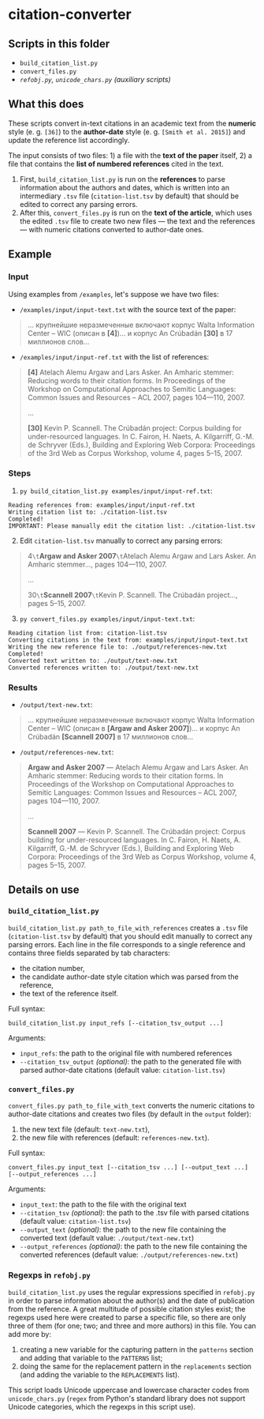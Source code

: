 # citation-converter

## Scripts in this folder
* `build_citation_list.py`
* `convert_files.py`
* *`refobj.py`, `unicode_chars.py` (auxiliary scripts)*

## What this does
These scripts convert in-text citations in an academic text from the **numeric** style (e. g. `[36]`) to the **author-date** style (e. g. `[Smith et al. 2015]`) and update the reference list accordingly.

The input consists of two files: 1) a file with the **text of the paper** itself, 2) a file that contains the **list of numbered references** cited in the text.
1. First, `build_citation_list.py` is run on the **references** to parse information about the authors and dates, which is written into an intermediary `.tsv` file (`citation-list.tsv` by default) that should be edited to correct any parsing errors.
2. After this, `convert_files.py` is run on the **text of the article**, which uses the edited `.tsv` file to create two new files — the text and the references — with numeric citations converted to author-date ones.

## Example

### Input

Using examples from `/examples`, let's suppose we have two files:

* `/examples/input/input-text.txt` with the source text of the paper:

>... крупнейшие неразмеченные включают корпус Walta Information Center – WIC (описан в **\[4\]**)... и корпус An Crúbadán **\[30\]** в 17 миллионов слов...

* `/examples/input/input-ref.txt` with the list of references:


>**\[4\]** Atelach Alemu Argaw and Lars Asker. An Amharic stemmer: Reducing words to their citation forms. In Proceedings of the Workshop on Computational Approaches to Semitic Languages: Common Issues and Resources – ACL 2007, pages 104—110, 2007.
>
>...
>
>**\[30\]** Kevin P. Scannell. The Crúbadán project: Corpus building for under-resourced languages. In C. Fairon, H. Naets, A. Kilgarriff, G.-M. de Schryver (Eds.), Building and Exploring Web Corpora: Proceedings of the 3rd Web as Corpus Workshop, volume 4, pages 5–15, 2007.


### Steps

1. `py build_citation_list.py examples/input/input-ref.txt`:

```
Reading references from: examples/input/input-ref.txt
Writing citation list to: ./citation-list.tsv
Completed!
IMPORTANT: Please manually edit the citation list: ./citation-list.tsv
```

2. Edit `citation-list.tsv` manually to correct any parsing errors:


>4`\t`**Argaw and Asker 2007**`\t`Atelach Alemu Argaw and Lars Asker. An Amharic stemmer..., pages 104—110, 2007.
>
> ...
>
>30`\t`**Scannell 2007**`\t`Kevin P. Scannell. The Crúbadán project..., pages 5–15, 2007.


3. `py convert_files.py examples/input/input-text.txt`:

```
Reading citation list from: citation-list.tsv
Converting citations in the text from: examples/input/input-text.txt
Writing the new reference file to: ./output/references-new.txt
Completed!
Converted text written to: ./output/text-new.txt
Converted references written to: ./output/text-new.txt
```

### Results

* `/output/text-new.txt`:

>... крупнейшие неразмеченные включают корпус Walta Information Center – WIC (описан в **[Argaw and Asker 2007]**)... и корпус An Crúbadán **[Scannell 2007]** в 17 миллионов слов...

* `/output/references-new.txt`:

>**Argaw and Asker 2007** — Atelach Alemu Argaw and Lars Asker. An Amharic stemmer: Reducing words to their citation forms. In Proceedings of the Workshop on Computational Approaches to Semitic Languages: Common Issues and Resources – ACL 2007, pages 104—110, 2007.
>
>...
>
>**Scannell 2007** — Kevin P. Scannell. The Crúbadán project: Corpus building for under-resourced languages. In C. Fairon, H. Naets, A. Kilgarriff, G.-M. de Schryver (Eds.), Building and Exploring Web Corpora: Proceedings of the 3rd Web as Corpus Workshop, volume 4, pages 5–15, 2007.

## Details on use

### `build_citation_list.py`
`build_citation_list.py path_to_file_with_references` creates a `.tsv` file (`citation-list.tsv` by default) that you should edit manually to correct any parsing errors. Each line in the file corresponds to a single reference and contains three fields separated by tab characters:
* the citation number,
* the candidate author-date style citation which was parsed from the reference,
* the text of the reference itself.

Full syntax:

`build_citation_list.py input_refs [--citation_tsv_output ...]`

Arguments:
* `input_refs`: the path to the original file with numbered references
* `--citation_tsv_output` *(optional)*: the path to the generated file with parsed author-date citations (default value: `citation-list.tsv`)

### `convert_files.py`
`convert_files.py path_to_file_with_text` converts the numeric citations to author-date citations and creates two files (by default in the `output` folder):
1. the new text file (default: `text-new.txt`),
2. the new file with references (default: `references-new.txt`).

Full syntax:

`convert_files.py input_text [--citation_tsv ...] [--output_text ...] [--output_references ...]`

Arguments:
* `input_text`: the path to the file with the original text
* `--citation_tsv` *(optional)*: the path to the .tsv file with parsed citations (default value: `citation-list.tsv`)
* `--output_text` *(optional)*: the path to the new file containing the converted text (default value: `./output/text-new.txt`)
* `--output_references` *(optional)*: the path to the new file containing the converted references (default value: `./output/references-new.txt`)

### Regexps in `refobj.py`

`build_citation_list.py` uses the regular expressions specified in `refobj.py` in order to parse information about the author(s) and the date of publication from the reference. A great multitude of possible citation styles exist; the regexps used here were created to parse a specific file, so there are only three of them (for one; two; and three and more authors) in this file. You can add more by:
1. creating a new variable for the capturing pattern in the `patterns` section and adding that variable to the `PATTERNS` list;
2. doing the same for the replacement pattern in the `replacements` section (and adding the variable to the `REPLACEMENTS` list).

This script loads Unicode uppercase and lowercase character codes from `unicode_chars.py` (`regex` from Python's standard library does not support Unicode categories, which the regexps in this script use).
